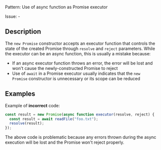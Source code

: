 Pattern: Use of async function as Promise executor

Issue: -

## Description

The `new Promise` constructor accepts an executor function that controls the state of the created Promise through `resolve` and `reject` parameters. While the executor can be an async function, this is usually a mistake because:

- If an async executor function throws an error, the error will be lost and won't cause the newly-constructed Promise to reject
- Use of `await` in a Promise executor usually indicates that the `new Promise` constructor is unnecessary or its scope can be reduced

## Examples

Example of **incorrect** code:
```javascript
const result = new Promise(async function executor(resolve, reject) {
  const result = await readFile("foo.txt");
  resolve(result);
});
```

The above code is problematic because any errors thrown during the async execution will be lost and the Promise won't reject properly.